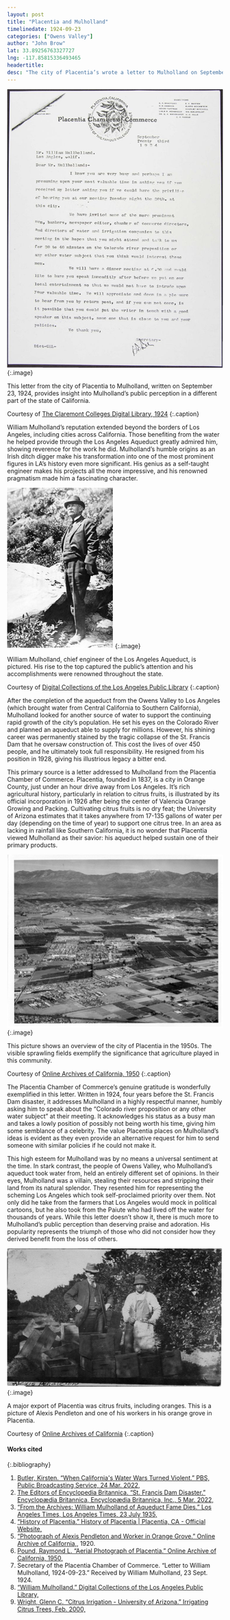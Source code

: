 ```yaml
---
layout: post
title: "Placentia and Mulholland"
timelinedate: 1924-09-23
categories: ["Owens Valley"]
author: "John Brow"
lat: 33.89256763327727
lng: -117.85815336493465
headertitle: 
desc: "The city of Placentia’s wrote a letter to Mulholland on September 23, 1924."
---
```


![Letter to Mulholland from Placentia](images/placentialetter_JB22.jpeg)
   {:.image}

This letter from the city of Placentia to Mulholland, written on September 23, 1924, provides insight into Mulholland’s public perception in a different part of the state of California.

Courtesy of [The Claremont Colleges Digital Library, 1924](https://ccdl.claremont.edu/digital/collection/cwd/id/12124)
{:.caption}


William Mulholland’s reputation extended beyond the borders of Los Angeles, including cities across California. Those benefiting from the water he helped provide through the Los Angeles Aqueduct greatly admired him, showing reverence for the work he did. Mulholland’s humble origins as an Irish ditch digger make his transformation into one of the most prominent figures in LA’s history even more significant. His genius as a self-taught engineer makes his projects all the more impressive, and his renowned pragmatism made him a fascinating character. 

![Wiliam Mulholland](images/placentiamulholland_JB22.jpg)
   {:.image}

William Mulholland, chief engineer of the Los Angeles Aqueduct, is pictured. His rise to the top captured the public’s attention and his accomplishments were renowned throughout the state.

Courtesy of [Digital Collections of the Los Angeles Public Library](https://tessa.lapl.org/cdm/ref/collection/photos/id/101635)
{:.caption}


After the completion of the aqueduct from the Owens Valley to Los Angeles (which brought water from Central California to Southern California), Mulholland looked for another source of water to support the continuing rapid growth of the city’s population. He set his eyes on the Colorado River and planned an aqueduct able to supply for millions. However, his shining career was permanently stained by the tragic collapse of the St. Francis Dam that he oversaw construction of. This cost the lives of over 450 people, and he ultimately took full responsibility. He resigned from his position in 1928, giving his illustrious legacy a bitter end.

This primary source is a letter addressed to Mulholland from the Placentia Chamber of Commerce. Placentia, founded in 1837, is a city in Orange County, just under an hour drive away from Los Angeles. It’s rich agricultural history, particularly in relation to citrus fruits, is illustrated by its official incorporation in 1926 after being the center of Valencia Orange Growing and Packing. Cultivating citrus fruits is no dry feat; the University of Arizona estimates that it takes anywhere from 17-135 gallons of water per day (depending on the time of year) to support one citrus tree. In an area as lacking in rainfall like Southern California, it is no wonder that Placentia viewed Mulholland as their savior: his aqueduct helped sustain one of their primary products. 

![Aerial view of Placentia](images/Placentiaaerialview_JB22.jpg)
   {:.image}

This picture shows an overview of the city of Placentia in the 1950s. The visible sprawling fields exemplify the significance that agriculture played in this community.

Courtesy of [Online Archives of California, 1950](https://oac.cdlib.org/ark:/13030/kt1n39q6jp/?brand=oac4)
{:.caption}


The Placentia Chamber of Commerce’s genuine gratitude is wonderfully exemplified in this letter. Written in 1924, four years before the St. Francis Dam disaster, it addresses Mulholland in a highly respectful manner, humbly asking him to speak about the “Colorado river proposition or any other water subject” at their meeting.  It acknowledges his status as a busy man and takes a lowly position of possibly not being worth his time, giving him some semblance of a celebrity. The value Placentia places on Mulholland’s ideas is evident as they even provide an alternative request for him to send someone with similar policies if he could not make it.

This high esteem for Mulholland was by no means a universal sentiment at the time. In stark contrast, the people of Owens Valley, who Mulholland’s aqueduct took water from, held an entirely different set of opinions. In their eyes, Mulholland was a villain, stealing their resources and stripping their land from its natural splendor. They resented him for representing the scheming Los Angeles which took self-proclaimed priority over them. Not only did he take from the farmers that Los Angeles would mock in political cartoons, but he also took from the Paiute who had lived off the water for thousands of years. While this letter doesn’t show it, there is much more to Mulholland’s public perception than deserving praise and adoration. His popularity represents the triumph of those who did not consider how they derived benefit from the loss of others.

![Placentia Orange Groves](images/placentiaorangegrove_JB22.jpg)
   {:.image}

A major export of Placentia was citrus fruits, including oranges. This is a picture of Alexis Pendleton and one of his workers in his orange grove in Placentia.

Courtesy of [Online Archives of California](https://oac.cdlib.org/ark:/13030/kt8x0nd5r6/?brand=oac4)
{:.caption}


#### Works cited

{:.bibliography} 
1. [Butler, Kirsten. “When California's Water Wars Turned Violent.” PBS, Public Broadcasting Service, 24 Mar. 2022,](https://www.pbs.org/wgbh/americanexperience/features/flood-desert-california-water-wars-violent/)
2. [The Editors of Encyclopedia Britannica. “St. Francis Dam Disaster.” Encyclopædia Britannica, Encyclopædia Britannica, Inc., 5 Mar. 2022,](https://www.britannica.com/event/St-Francis-Dam-disaster)
3. [“From the Archives: William Mulholland of Aqueduct Fame Dies.” Los Angeles Times, Los Angeles Times, 23 July 1935,](https://www.latimes.com/local/obituaries/archives/la-me-william-mulholland-19350723-story.html)
4. [“History of Placentia.” History of Placentia | Placentia, CA - Official Website,](https://www.placentia.org/178/History-of-Placentia)
5. [“Photograph of Alexis Pendleton and Worker in Orange Grove.” Online Archive of California,](https://oac.cdlib.org/ark:/13030/kt8x0nd5r6/?brand=oac4), 1920. 
6. [Pound, Raymond L. “Aerial Photograph of Placentia.” Online Archive of California, 1950,](https://oac.cdlib.org/ark:/13030/kt1n39q6jp/?brand=oac4)
7. Secretary of the Placentia Chamber of Commerce. “Letter to William Mulholland, 1924-09-23.” Received by William Mulholland, 23 Sept. 1924. 
8. [“William Mulholland.” Digital Collections of the Los Angeles Public Library,](https://tessa.lapl.org/cdm/ref/collection/photos/id/101635)
9. [Wright, Glenn C. “Citrus Irrigation - University of Arizona.” Irrigating Citrus Trees, Feb. 2000,](https://cals.arizona.edu/extension/ornamentalhort/landscapemgmt/general/citrusirrigation.pdf) 


